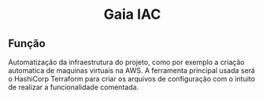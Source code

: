 <h1 align="center">Gaia IAC</h1>

<h2>Função</h2>

Automatização da infraestrutura do projeto, como por exemplo a criação automatica de maquinas virtuais na AWS. A ferramenta principal usada será o HashiCorp Terraform para criar os arquivos de configuração com o intuito de realizar a funcionalidade comentada.